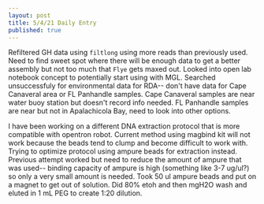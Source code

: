 ```yaml
---
layout: post
title: 5/4/21 Daily Entry
published: true
---
```


Refiltered GH data using `filtlong` using more reads than previously used. Need to find sweet spot where there will be enough data to get a better assembly but not too much that `Flye` gets maxed out. Looked into open lab notebook concept to potentially start using with MGL. Searched unsuccessfuly for environmental data for RDA-- don't have data for Cape Canaveral area or FL Panhandle samples. Cape Canaveral samples are near water buoy station but doesn't record info needed. FL Panhandle samples are near but not in Apalachicola Bay, need to look into other options. 

I have been working on a different DNA extraction protocol that is more compatible with opentron robot. Current method using magbind kit will not work because the beads tend to clump and become difficult to work with. Trying to optimize protocol using ampure beads for extraction instead. Previous attempt worked but need to reduce the amount of ampure that was used-- binding capacity of ampure is high (something like 3-7 ug/ul?) so only a very small amount is needed. Took 50 ul ampure beads and put on a magnet to get out of solution. Did 80% etoh and then mgH2O wash and eluted in 1 mL PEG to create 1:20 dilution.  
